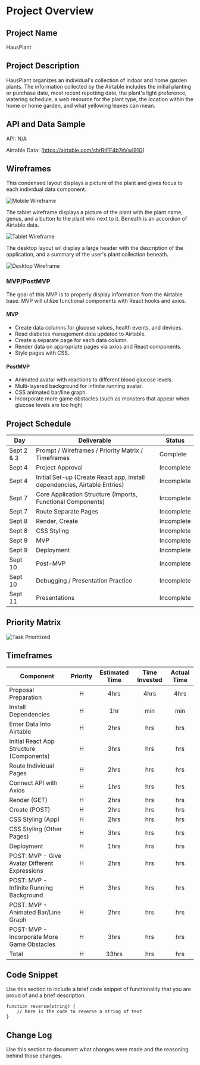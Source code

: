 # Project Overview

## Project Name

HausPlant

## Project Description

HausPlant organizes an individual's collection of indoor and home garden plants. The information collected by the Airtable includes the initial planting or purchase date, most recent repotting date, the plant's light preference, watering schedule, a web resource for the plant type, the location within the home or home garden, and what yellowing leaves can mean.

## API and Data Sample

API: N/A

Airtable Data: (https://airtable.com/shrRtFF4b7nVwI91G)

## Wireframes

This condensed layout displays a picture of the plant and gives focus to each individual data component.

![Mobile Wireframe](https://res.cloudinary.com/ashgon/image/upload/v1599249169/mobile_emcv0l.png)

The tablet wireframe displays a picture of the plant with the plant name, genus, and a button to the plant wiki next to it. Beneath is an accordion of Airtable data.

![Tablet Wireframe](https://res.cloudinary.com/ashgon/image/upload/v1599249169/ipad_e0isqn.png)

The desktop layout wil display a large header with the description of the application, and a summary of the user's plant collection beneath.

![Desktop Wireframe](https://res.cloudinary.com/ashgon/image/upload/v1599249169/desktop_hid2mj.png)

### MVP/PostMVP

The goal of this MVP is to properly display information from the Airtable base. MVP will utilize functional components with React hooks and axios. 

#### MVP 

- Create data columns for glucose values, health events, and devices.
- Read diabetes management data updated to Airtable.
- Create a separate page for each data column.
- Render data on appropriate pages via axios and React components.
- Style pages with CSS. 

#### PostMVP  

- Animated avatar with reactions to different blood glucose levels.
- Multi-layered background for infinite running avatar. 
- CSS animated bar/line graph.
- Incorporate more game obstacles (such as monsters that appear when glucose levels are too high)

## Project Schedule

|  Day | Deliverable | Status
|---|---| ---|
|Sept 2 & 3| Prompt / Wireframes / Priority Matrix / Timeframes | Complete
|Sept 4| Project Approval | Incomplete
|Sept 4| Initial Set-up (Create React app, Install dependencies, Airtable Entries) | Incomplete
|Sept 7| Core Application Structure (Imports, Functional Components) | Incomplete
|Sept 7| Route Separate Pages | Incomplete
|Sept 8| Render, Create | Incomplete
|Sept 8| CSS Styling | Incomplete
|Sept 9| MVP | Incomplete
|Sept 9| Deployment | Incomplete
|Sept 10| Post-MVP | Incomplete
|Sept 10| Debugging / Presentation Practice | Incomplete
|Sept 11| Presentations | Incomplete

## Priority Matrix

![Task Prioritized](https://res.cloudinary.com/ashgon/image/upload/v1599229823/image_abl2mq.png)

## Timeframes

| Component | Priority | Estimated Time | Time Invested | Actual Time |
| --- | :---: |  :---: | :---: | :---: |
| Proposal Preparation | H | 4hrs | 4hrs | 4hrs |
| Install Dependencies | H | 1hr | min | min |
| Enter Data Into Airtable | H | 2hrs | hrs | hrs |
| Initial React App Structure (Components) | H | 3hrs | hrs | hrs |
| Route Individual Pages | H | 2hrs | hrs | hrs |
| Connect API with Axios | H | 1hrs | hrs | hrs |
| Render (GET) | H | 2hrs | hrs | hrs |
| Create (POST) | H | 2hrs | hrs | hrs |
| CSS Styling (App) | H | 2hrs | hrs | hrs |
| CSS Styling (Other Pages) | H | 3hrs | hrs | hrs |
| Deployment | H | 1hrs | hrs | hrs |
| POST: MVP - Give Avatar Different Expressions | H | 2hrs | hrs | hrs |
| POST: MVP - Infinite Running Background | H | 3hrs | hrs | hrs |
| POST: MVP - Animated Bar/Line Graph | H | 2hrs | hrs | hrs |
| POST: MVP - Incorporate More Game Obstacles | H | 3hrs | hrs | hrs |
| Total | H | 33hrs | hrs | hrs |

## Code Snippet

Use this section to include a brief code snippet of functionality that you are proud of and a brief description.  

```
function reverse(string) {
	// here is the code to reverse a string of text
}
```

## Change Log
 Use this section to document what changes were made and the reasoning behind those changes. 